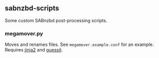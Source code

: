 sabnzbd-scripts
---------------

Some custom SABnzbd post-processing scripts.


### megamover.py

Moves and renames files. See `megamover.example.conf` for an example.
Requires [jinja2][j2] and [guessit][guessit].

[j2]: http://jinja.pocoo.org/docs/dev/
[guessit]: https://pypi.python.org/pypi/guessit
